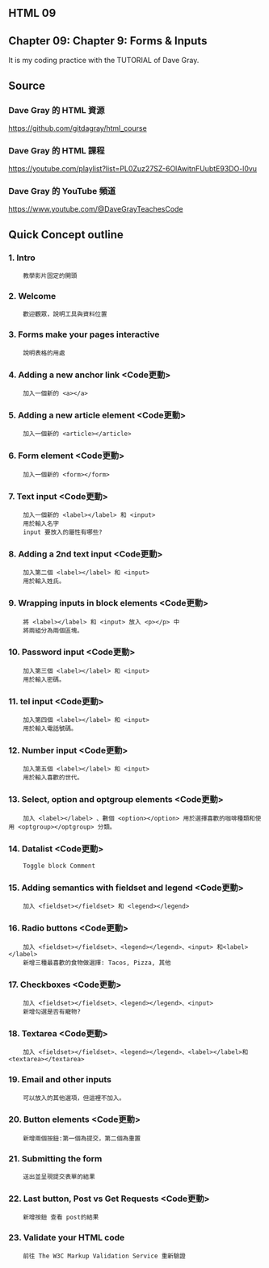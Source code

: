 ## HTML 09
## Chapter 09: Chapter 9: Forms & Inputs
It is my coding practice with the TUTORIAL of Dave Gray. 

## Source
### Dave Gray 的 HTML 資源
https://github.com/gitdagray/html_course

### Dave Gray 的 HTML 課程
https://youtube.com/playlist?list=PL0Zuz27SZ-6OlAwitnFUubtE93DO-l0vu

### Dave Gray 的 YouTube 頻道
https://www.youtube.com/@DaveGrayTeachesCode

## Quick Concept outline
###  1. Intro
        教學影片固定的開頭

###  2. Welcome
        歡迎觀眾，說明工具與資料位置

###  3. Forms make your pages interactive
        說明表格的用處

###  4. Adding a new anchor link <Code更動>
        加入一個新的 <a></a>
        
###  5. Adding a new article element <Code更動>
        加入一個新的 <article></article>

###  6. Form element <Code更動>
        加入一個新的 <form></form>

###  7. Text input <Code更動>
        加入一個新的 <label></label> 和 <input>
        用於輸入名字
        input 要放入的屬性有哪些?

###  8. Adding a 2nd text input <Code更動>
        加入第二個 <label></label> 和 <input>
        用於輸入姓氏。

###  9. Wrapping inputs in block elements <Code更動>
        將 <label></label> 和 <input> 放入 <p></p> 中
        將兩組分為兩個區塊。

### 10. Password input <Code更動>
        加入第三個 <label></label> 和 <input>
        用於輸入密碼。

### 11. tel input <Code更動>
        加入第四個 <label></label> 和 <input>
        用於輸入電話號碼。
        
### 12. Number input <Code更動>
        加入第五個 <label></label> 和 <input>
        用於輸入喜歡的世代。

### 13. Select, option and optgroup elements <Code更動>
        加入 <label></label> 、數個 <option></option> 用於選擇喜歡的咖啡種類和使用 <optgroup></optgroup> 分類。

### 14. Datalist <Code更動>
        Toggle block Comment

### 15. Adding semantics with fieldset and legend <Code更動>
        加入 <fieldset></fieldset> 和 <legend></legend>

### 16. Radio buttons <Code更動>
        加入 <fieldset></fieldset>、<legend></legend>、<input> 和<label></label>
        新增三種最喜歡的食物做選擇: Tacos, Pizza, 其他

### 17. Checkboxes <Code更動>
        加入 <fieldset></fieldset>、<legend></legend>、<input>
        新增勾選是否有寵物?

### 18. Textarea <Code更動>
        加入 <fieldset></fieldset>、<legend></legend>、<label></label>和<textarea></textarea>

### 19. Email and other inputs
        可以放入的其他選項，但這裡不加入。

### 20. Button elements <Code更動>
        新增兩個按鈕:第一個為提交，第二個為重置

### 21. Submitting the form
        送出並呈現提交表單的結果

### 22. Last button, Post vs Get Requests <Code更動>
        新增按鈕 查看 post的結果

### 23. Validate your HTML code
        前往 The W3C Markup Validation Service 重新驗證
